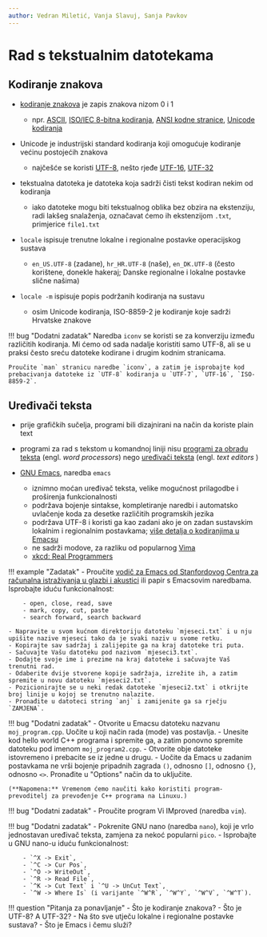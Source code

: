 ```yaml
---
author: Vedran Miletić, Vanja Slavuj, Sanja Pavkov
---
```


# Rad s tekstualnim datotekama

## Kodiranje znakova

- [kodiranje znakova](https://en.wikipedia.org/wiki/Character_encoding) je zapis znakova nizom 0 i 1

    - npr. [ASCII](https://en.wikipedia.org/wiki/ASCII), [ISO/IEC 8-bitna kodiranja](https://en.wikipedia.org/wiki/ISO/IEC_8859), [ANSI kodne stranice](https://en.wikipedia.org/wiki/Windows_code_page#ANSI), [Unicode kodiranja](https://en.wikipedia.org/wiki/Unicode)

- Unicode je industrijski standard kodiranja koji omogućuje kodiranje većinu postojećih znakova

    - najčešće se koristi [UTF-8](https://en.wikipedia.org/wiki/UTF-8), nešto rjeđe [UTF-16](https://en.wikipedia.org/wiki/UTF-16), [UTF-32](https://en.wikipedia.org/wiki/UTF-32)

- tekstualna datoteka je datoteka koja sadrži čisti tekst kodiran nekim od kodiranja

    - iako datoteke mogu biti tekstualnog oblika bez obzira na ekstenziju, radi lakšeg snalaženja, označavat ćemo ih ekstenzijom `.txt`, primjerice `file1.txt`

- `locale` ispisuje trenutne lokalne i regionalne postavke operacijskog sustava

    - `en_US.UTF-8` (zadane), `hr_HR.UTF-8` (naše), `en_DK.UTF-8` (često korištene, donekle hakeraj; Danske regionalne i lokalne postavke slične našima)

- `locale -m` ispisuje popis podržanih kodiranja na sustavu

    - osim Unicode kodiranja, ISO-8859-2 je kodiranje koje sadrži Hrvatske znakove

!!! bug "Dodatni zadatak"
    Naredba `iconv` se koristi se za konverziju između različitih kodiranja. Mi ćemo od sada nadalje koristiti samo UTF-8, ali se u praksi često sreću datoteke kodirane i drugim kodnim stranicama.

    Proučite `man` stranicu naredbe `iconv`, a zatim je isprobajte kod prebacivanja datoteke iz `UTF-8` kodiranja u `UTF-7`, `UTF-16`, `ISO-8859-2`.

## Uređivači teksta

- prije grafičkih sučelja, programi bili dizajnirani na način da koriste plain text
- programi za rad s tekstom u komandnoj liniji nisu [programi za obradu teksta](https://en.wikipedia.org/wiki/Word_processor) (engl. *word processors*) nego [uređivači teksta](https://en.wikipedia.org/wiki/Text_editor) (engl. *text editors* )
- [GNU Emacs](https://en.wikipedia.org/wiki/GNU_Emacs), naredba `emacs`

    - iznimno moćan uređivač teksta, velike mogućnost prilagodbe i proširenja funkcionalnosti
    - podržava bojenje sintakse, kompletiranje naredbi i automatsko uvlačenje koda za desetke različitih programskih jezika
    - podržava UTF-8 i koristi ga kao zadani ako je on zadan sustavskim lokalnim i regionalnim postavkama; [više detalja o kodiranjima u Emacsu](https://www.emacswiki.org/emacs/ChangingEncodings)
    - ne sadrži modove, za razliku od popularnog [Vima](https://en.wikipedia.org/wiki/Vim_(text_editor))
    - [xkcd: Real Programmers](https://xkcd.com/378/)

!!! example "Zadatak"
    - Proučite [vodič za Emacs od Stanfordovog Centra za računalna istraživanja u glazbi i akustici](https://ccrma.stanford.edu/guides/package/emacs/emacs.html) ili papir s Emacsovim naredbama. Isprobajte iduću funkcionalnost:

        - open, close, read, save
        - mark, copy, cut, paste
        - search forward, search backward

    - Napravite u svom kućnom direktoriju datoteku `mjeseci.txt` i u nju upišite nazive mjeseci tako da je svaki naziv u svome retku.
    - Kopirajte sav sadržaj i zalijepite ga na kraj datoteke tri puta.
    - Sačuvajte Vašu datoteku pod nazivom `mjeseci3.txt`.
    - Dodajte svoje ime i prezime na kraj datoteke i sačuvajte Vaš trenutni rad.
    - Odaberite dvije stvorene kopije sadržaja, izrežite ih, a zatim spremite u novu datoteku `mjeseci2.txt`.
    - Pozicionirajte se u neki redak datoteke `mjeseci2.txt` i otkrijte broj linije u kojoj se trenutno nalazite.
    - Pronađite u datoteci string `anj` i zamijenite ga sa rječju `ZAMJENA`.

!!! bug "Dodatni zadatak"
    - Otvorite u Emacsu datoteku nazvanu `moj_program.cpp`. Uočite u koji način rada (mode) vas postavlja.
    - Unesite kod hello world C++ programa i spremite ga, a zatim ponovno spremite datoteku pod imenom `moj_program2.cpp`.
    - Otvorite obje datoteke istovremeno i prebacite se iz jedne u drugu.
    - Uočite da Emacs u zadanim postavkama ne vrši bojenje pripadnih zagrada `()`, odnosno `[]`, odnosno `{}`, odnosno `<>`. Pronađite u "Options" način da to uključite.

    (**Napomena:** Vremenom ćemo naučiti kako koristiti program-prevoditelj za prevođenje C++ programa na Linuxu.)

!!! bug "Dodatni zadatak"
    - Proučite program Vi IMproved (naredba `vim`).

!!! bug "Dodatni zadatak"
    - Pokrenite GNU nano (naredba `nano`), koji je vrlo jednostavan uređivač teksta, zamjena za nekoć popularni `pico`.
    - Isprobajte u GNU nano-u iduću funkcionalnost:

        - `^X -> Exit`,
        - `^C -> Cur Pos`,
        - `^O -> WriteOut`,
        - `^R -> Read File`,
        - `^K -> Cut Text` i `^U -> UnCut Text`,
        - `^W -> Where Is` (i varijante `^W^R`, `^W^Y`, `^W^V`, `^W^T`).

!!! question "Pitanja za ponavljanje"
    - Što je kodiranje znakova?
    - Što je UTF-8? A UTF-32?
    - Na što sve utječu lokalne i regionalne postavke sustava?
    - Što je Emacs i čemu služi?
